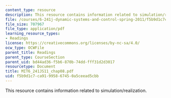```yaml
---
content_type: resource
description: This resource contains information related to simulation/realization.
file: /courses/6-241j-dynamic-systems-and-control-spring-2011/f5b9d1c7ca91995867450a5ceead5cbb_MIT6_241JS11_chap08.pdf
file_size: 707967
file_type: application/pdf
learning_resource_types:
- Readings
license: https://creativecommons.org/licenses/by-nc-sa/4.0/
ocw_type: OCWFile
parent_title: Readings
parent_type: CourseSection
parent_uid: bd44ad36-f5b6-870b-74dd-fff31d2d3017
resourcetype: Document
title: MIT6_241JS11_chap08.pdf
uid: f5b9d1c7-ca91-9958-6745-0a5ceead5cbb
---
```

This resource contains information related to simulation/realization.